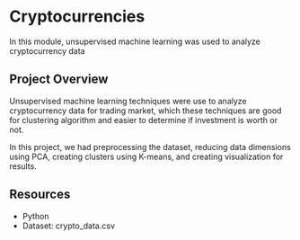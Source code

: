# Cryptocurrencies
In this module, unsupervised machine learning was used to analyze cryptocurrency data

## Project Overview
   Unsupervised machine learning techniques were use to analyze cryptocurrency data for trading market, which these techniques are good for clustering algorithm and easier to determine if investment is worth or not. 

   In this project, we had preprocessing the dataset, reducing data dimensions using PCA, creating clusters using K-means, and creating visualization for results. 
   
## Resources
* Python
* Dataset: crypto_data.csv